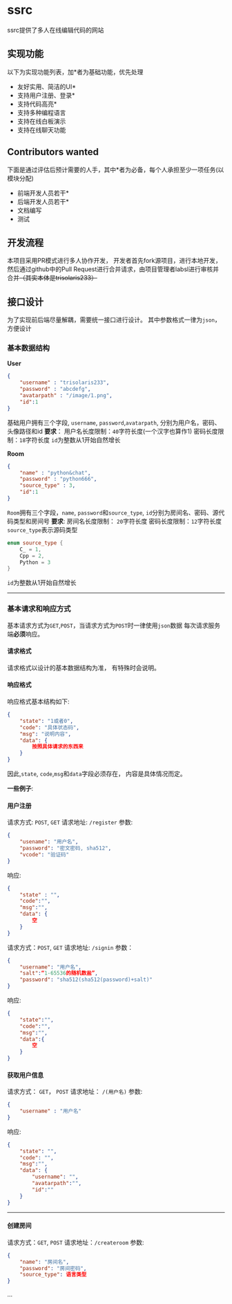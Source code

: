 #  ssrc
ssrc提供了多人在线编辑代码的网站

## 实现功能
以下为实现功能列表，加*者为基础功能，优先处理

-  友好实用、简洁的UI*
- 支持用户注册、登录*
-  支持代码高亮*
- 支持多种编程语言
- 支持在线白板演示
-  支持在线聊天功能

## Contributors wanted
下面是通过评估后预计需要的人手，其中*者为必备，每个人承担至少一项任务(以模块分配)

- 前端开发人员若干*
- 后端开发人员若干*
- 文档编写
- 测试

## 开发流程
本项目采用PR模式进行多人协作开发， 开发者首先fork源项目，进行本地开发， 然后通过github中的Pull Request进行合并请求，由项目管理者labsl进行审核并合并~~（其实本体是trisolaris233）~~

## 接口设计
为了实现前后端尽量解耦，需要统一接口进行设计。
其中参数格式一律为`json`， 方便设计

### 基本数据结构
**User**
```json
{
	"username" : "trisolaris233",
	"password" : "abcdefg",
	"avatarpath" : "/image/1.png",
	"id":1
}
```
基础用户拥有三个字段, `username`, `password`,`avatarpath`, 分别为用户名，密码、头像路径和id
**要求**：
用户名长度限制：`40`字符长度(一个汉字也算作1)
密码长度限制：`18`字符长度
`id`为整数从1开始自然增长

**Room**
```json
{
	"name" : "python&chat",
	"password" : "python666",
	"source_type" : 3,
	"id":1
}
```
`Room`拥有三个字段，`name`, `password`和`source_type`, `id`分别为房间名、密码、源代码类型和房间号
**要求**:
房间名长度限制： `20`字符长度
密码长度限制：`12`字符长度
`source_type`表示源码类型
```C++
enum source_type {
	C_ = 1,
	Cpp = 2,
	Python = 3
}
```
`id`为整数从1开始自然增长

----------------

### 基本请求和响应方式
基本请求方式为`GET`,`POST`，当请求方式为`POST`时一律使用`json`数据
每次请求服务端**必须**响应。

#### 请求格式
请求格式以设计的基本数据结构为准， 有特殊时会说明。
#### 响应格式
响应格式基本结构如下:
```json
{
	"state": "1或者0",
	"code": "具体状态码",
	"msg": "说明内容",
	"data": {
		按照具体请求的东西来
	}
}
```
因此,`state`, `code`,`msg`和`data`字段必须存在， 内容是具体情况而定。

**一些例子**:

#### 用户注册
请求方式:  `POST`, `GET`
请求地址: `/register`
参数:
```json
{
	"usename": "用户名",
	"password": "密文密码, sha512",
	"vcode": "验证码"
}
```
响应:
```json
{
	"state" : "",
	"code":"",
	"msg":"",
	"data": {
		空
	}
}
```


请求方式：`POST`, `GET`
请求地址: `/signin`
参数：
```json
{
 	"username": "用户名",
 	"salt":“1-65536的随机数盐”,
 	"password": "sha512(sha512(password)+salt)"
}
```

响应:
```json
{
	"state":"",
	"code":"",
	"msg":"",
	"data":{
		空
	}
}
```


#### 获取用户信息
请求方式： `GET`， `POST`
请求地址： 	`/(用户名)`
参数:
```json
{
	"username" : "用户名"
}
```

响应:
```json
{
	"state": "",
	"code": "",
	"msg":"",
	"data": {
		"username": "",
		"avatarpath":"",
		"id":""
	}
}
``` 

-----

#### 创建房间
请求方式：`GET`, `POST`
请求地址：`/createroom`
参数:
```json
{
	"name": "房间名",
	"password": "房间密码",
	"source_type": 语言类型
}
```

...


